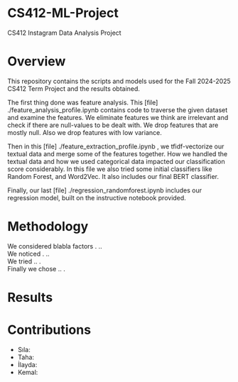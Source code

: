 # CS412-ML-Project
CS412 Instagram Data Analysis Project

# Overview
This repository contains the scripts and models used for the Fall 2024-2025 CS412 Term Project and the results obtained.

The first thing done was feature analysis. This [file] ./feature_analysis_profile.ipynb contains code to traverse the given dataset and examine the features. 
We eliminate features we think are irrelevant and check if there are null-values to be dealt with. We drop features that are mostly null. Also we drop features with low variance.

Then in this [file] ./feature_extraction_profile.ipynb , we tfidf-vectorize our textual data and merge some of the features together. How we handled the textual data and how we used categorical data impacted our classification score considerably. In this file we also tried some initial classifiers like Random Forest, and Word2Vec. It also includes our final BERT classifier.

Finally, our last [file] ./regression_randomforest.ipynb includes our regression model, built on the instructive notebook provided.

# Methodology
We considered blabla factors . ..  
We noticed . ..  
We tried .. .  
Finally we chose .. .   

# Results

# Contributions

* Sıla:
* Taha:
* İlayda:
* Kemal:
